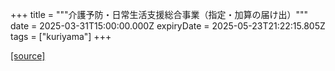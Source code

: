 +++
title = """介護予防・日常生活支援総合事業（指定・加算の届け出）"""
date = 2025-03-31T15:00:00.000Z
expiryDate = 2025-05-23T21:22:15.805Z
tags = ["kuriyama"]
+++


[[source]](https://www.town.kuriyama.hokkaido.jp/soshiki/43/1784.html)
